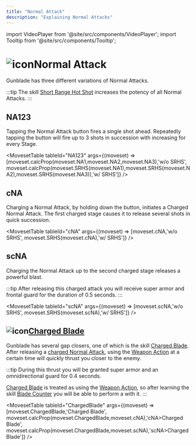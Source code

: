 ```yaml
---
title: "Normal Attack"
description: "Explaining Normal Attacks"
---
```


import VideoPlayer from '@site/src/components/VideoPlayer';
import Tooltip from '@site/src/components/Tooltip';

# <img src="/PA/38px-NGSUINormalAttackGunblade.png" alt="icon" className="heading-icon"/>Normal Attack
Gunblade has three different variations of Normal Attacks.

:::tip
The skill [Short Range Hot Shot](/skill-tree/skills#short-range-hot-shot) increases the potency of all Normal Attacks.
:::

## NA123
Tapping the Normal Attack button fires a single shot ahead. Repeatedly tapping the button will fire up to 3 shots in succession with increasing <Tooltip term="DPS" /> for every Stage.

<VideoPlayer src="/PA/NA123.webm" />

<MovesetTable tableId="NA123" args={(moveset) => [moveset.calcProp(moveset.NA1,moveset.NA2,moveset.NA3),'w/o SRHS', moveset.calcProp(moveset.SRHS(moveset.NA1),moveset.SRHS(moveset.NA2),moveset.SRHS(moveset.NA3)),'w/ SRHS']} />

## cNA
Charging a Normal Attack, by holding down the button, initiates a Charged Normal Attack. The first charged stage causes it to release several shots in quick succession.

<VideoPlayer src="/PA/cNA.webm" />

<MovesetTable tableId="cNA" args={(moveset) => [moveset.cNA,'w/o SRHS', moveset.SRHS(moveset.cNA),'w/ SRHS']} />

## scNA
Charging the Normal Attack up to the second charged stage releases a powerful <Tooltip term="AoE" /> blast.

:::tip
After releasing this charged attack you will receive super armor and frontal guard for the duration of 0.5 seconds.
:::

<VideoPlayer src="/PA/scNA.webm" />

<MovesetTable tableId="scNA" args={(moveset) => [moveset.scNA,'w/o SRHS', moveset.SRHS(moveset.scNA),'w/ SRHS']} />

## <img src="/skill/38px-NGSUISkillChargedBlade.png" alt="icon" className="heading-icon"/>[Charged Blade](/skill-tree/skills#charged-blade)
Gunblade has several gap closers, one of which is the skill [Charged Blade](/skill-tree/skills#charged-blade). After releasing a [charged Normal Attack](/moveset/normal-attack#cna), using the [Weapon Action](/moveset/weapon-action#wa123) at a certain time will quickly thrust you closer to the enemy.

:::tip
During this thrust you will be granted super armor and an omnidirectional guard for 0.4 seconds.

[Charged Blade](/skill-tree/skills#charged-blade) is treated as using the [Weapon Action](/moveset/weapon-action#wa123), so after learning the skill [Blade Counter](/skill-tree/skills#blade-counter) you will be able to perform a [<Tooltip term="BC" />](/moveset/counters#bc-wa) with it.
:::

<VideoPlayer src="/PA/ChargedBlade.webm" />

<MovesetTable tableId="ChargedBlade" args={(moveset) => [moveset.ChargedBlade,'Charged Blade', moveset.calcProp(moveset.ChargedBlade,moveset.cNA),'cNA>Charged Blade', moveset.calcProp(moveset.ChargedBlade,moveset.scNA),'scNA>Charged Blade']} />